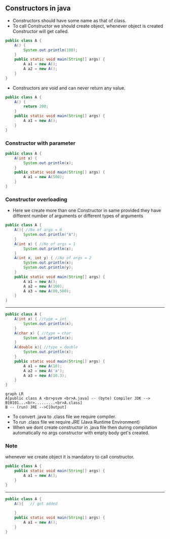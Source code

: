 ## Constructors in java ##
* Constructors should have some name as that of class.
* To call Constructor we should create object, whenever object is created Constructor will get called.

```java
public class A {
	A() {
		System.out.println(100);
	}
	public static void main(String[] args) {
		A a1 = new A();
		A a2 = new A();
	}
}
```
* Constructors are void and can never return any value.

```java
public class A {
	A() {
		return 200;
	}
	public static void main(String[] args) {
		A a1 = new A();
	}
}
```

### Constructor with parameter ###

```java
public class A {
	A(int x) {
		System.out.println(x);
	}
	public static void main(String[] args) {
		A a1 = new A(500);
	}
}
```

### Constructor overloading ###
* Here we create more than one Constructor in same provided they have different number of arguments or different types of arguments

````java
public class A {
	A(){ //No of args = 0
		System.out.println("A");
	}
	A(int x) { //No of args = 1
		System.out.println(x);
	}
	A(int x, int y) { //No of args = 2
		System.out.println(x);
		System.out.println(y);
	}
	public static void main(String[] args) {
		A a1 = new A();
		A a2 = new A(100);
		A a3 = new A(00,500);
	}
}
````
---

```java
public class A {
	A(int x) { //type = int
		System.out.println(x);
	}
	A(char x) { //type = char
		System.out.println(x);
	}
	A(double x){ //type = double
		System.out.println(x);
	}
	public static void main(String[] args) {
		A a1 = new A(10);
		A a2 = new A('a');
		A a3 = new A(10.3);
	}
}
```

```mermaid
graph LR
A[public class A <br>psvm <br>A.java] -- (byte) Compiler JDK --> B[0101...<br>.........<br>A.class]
B -- (run) JRE -->C[Output]

```
* To convert .java to .class file we require compiler.
* To run .class file we require JRE (Java Runtime Environment)
* When we dont create constructor in .java file then during compilation automatically no args constructor with empty body get's created.

### Note ###
whenever we create object it is mandatory to call constructor.

```java
public class A {
	public static void main(String[] args) {
		A a1 = new A();
	}
}
```

---
```java
public class A {
	A(){   // got added
		
	}
	public static void main(String[] args) {
		A a1 = new A();
	}
}
```
